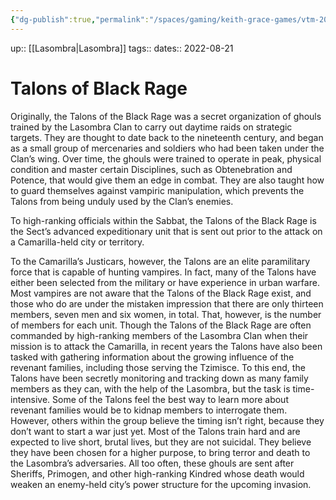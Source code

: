 ```yaml
---
{"dg-publish":true,"permalink":"/spaces/gaming/keith-grace-games/vtm-2022/areas/notes/talons-of-black-rage/","dgHomeLink":true,"dgPassFrontmatter":true}
---
```


up:: [[Lasombra|Lasombra]]
tags:: 
dates:: 2022-08-21

# Talons of Black Rage
Originally, the Talons of the Black Rage was a secret organization of ghouls trained by the Lasombra Clan to carry out daytime raids on strategic targets. They are thought to date back to the nineteenth century, and began as a small group of mercenaries and soldiers who had been taken under the Clan’s wing. Over time, the ghouls were trained to operate in peak, physical condition and master certain Disciplines, such as Obtenebration and Potence, that would give them an edge in combat. They are also taught how to guard themselves against vampiric
manipulation, which prevents the Talons from being unduly used by the Clan’s enemies. 

To high-ranking officials within the Sabbat, the Talons of the Black Rage is the Sect’s advanced expeditionary unit that is sent out prior to the attack on a Camarilla-held city or territory. 

To the Camarilla’s Justicars, however, the Talons are an elite paramilitary force that is capable of hunting vampires. In fact, many of the Talons have either been selected from the military or have experience in urban warfare. Most vampires are not aware that the Talons of the Black Rage exist, and those who do are under the mistaken impression that there are only thirteen members, seven men and six women, in total. That, however, is the number of members for each unit. Though the Talons of the Black Rage are often commanded by high-ranking members of the Lasombra Clan when their mission is to attack the Camarilla, in recent years the Talons have also been tasked with gathering information about the growing influence of the revenant families, including those serving the Tzimisce. To this end, the Talons have been secretly monitoring and tracking down as many family members as they can, with the help of the Lasombra, but the task is time-intensive. Some of the Talons feel the best way to learn more about revenant families would be to kidnap members to interrogate them. However, others within the group believe the timing isn’t right, because they don’t want to start a war just yet. Most of the Talons train hard and are expected to live short, brutal lives, but they are not suicidal. They believe they have been chosen for a higher purpose, to bring terror and death to the Lasombra’s adversaries. All too often, these ghouls are sent after Sheriffs, Primogen, and other high-ranking Kindred whose death would weaken an enemy-held city’s power structure for the upcoming invasion.